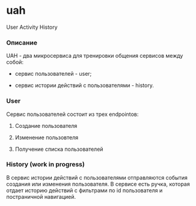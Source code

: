 # uah
User Activity History

### Описание
UAH - два микросервиса для тренировки общения сервисов между собой:

- сервис пользователей - user;

- сервис истории действий с пользователями - history.

### User

Сервис пользователей состоит из трех endpointов:

1. Создание пользователя

2. Изменение пользовтеля

3. Получение списка пользователей

### History (work in progress)

В сервис истории действий с пользователями отправляются события создания или изменения пользователя. В сервисе есть ручка, которая отдает историю действий с фильтрами по id пользователя и постраничной навигацией.
